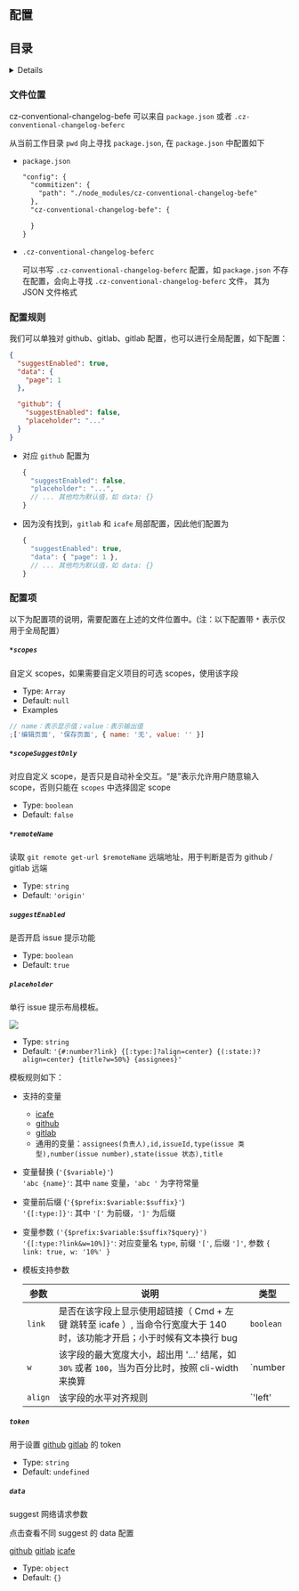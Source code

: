 ## 配置

## 目录

<details>

<!-- toc -->

- [文件位置](#%E6%96%87%E4%BB%B6%E4%BD%8D%E7%BD%AE)
- [配置规则](#%E9%85%8D%E7%BD%AE%E8%A7%84%E5%88%99)
- [配置项](#%E9%85%8D%E7%BD%AE%E9%A1%B9)
  - [`*scopes`](#scopes)
  - [`*scopeSuggestOnly`](#scopesuggestonly)
  - [`*remoteName`](#remotename)
  - [`suggestEnabled`](#suggestenabled)
  - [`placeholder`](#placeholder)
  - [`token`](#token)
  - [`data`](#data)

<!-- tocstop -->

</details>

### 文件位置

cz-conventional-changelog-befe 可以来自 `package.json` 或者 `.cz-conventional-changelog-beferc`

从当前工作目录 `pwd` 向上寻找 `package.json`, 在 `package.json` 中配置如下

- `package.json`

  ```diff
  "config": {
    "commitizen": {
      "path": "./node_modules/cz-conventional-changelog-befe"
    },
    "cz-conventional-changelog-befe": {

    }
  }
  ```

- `.cz-conventional-changelog-beferc`

  可以书写 `.cz-conventional-changelog-beferc` 配置，如 `package.json` 不存在配置，会向上寻找 `.cz-conventional-changelog-beferc` 文件，
  其为 JSON 文件格式

### 配置规则

我们可以单独对 github、gitlab、gitlab 配置，也可以进行全局配置，如下配置：

```json
{
  "suggestEnabled": true,
  "data": {
    "page": 1
  },

  "github": {
    "suggestEnabled": false,
    "placeholder": "..."
  }
}
```

- 对应 `github` 配置为

  ```javascript
  {
    "suggestEnabled": false,
    "placeholder": "...",
    // ... 其他均为默认值，如 data: {}
  }
  ```

- 因为没有找到，`gitlab` 和 `icafe` 局部配置，因此他们配置为
  ```javascript
  {
    "suggestEnabled": true,
    "data": { "page": 1 },
    // ... 其他均为默认值，如 data: {}
  }
  ```

### 配置项

以下为配置项的说明，需要配置在上述的文件位置中。(注：以下配置带 `*` 表示仅用于全局配置）

##### `*scopes`

自定义 scopes，如果需要自定义项目的可选 scopes，使用该字段

- Type: `Array`
- Default: `null`
- Examples

```javascript
// name：表示显示值；value：表示输出值
;['编辑页面', '保存页面', { name: '无', value: '' }]
```

##### `*scopeSuggestOnly`

对应自定义 scope，是否只是自动补全交互。“是”表示允许用户随意输入 scope，否则只能在 `scopes` 中选择固定 scope

- Type: `boolean`
- Default: `false`

##### `*remoteName`

读取 `git remote get-url $remoteName` 远端地址，用于判断是否为 github / gitlab 远端

- Type: `string`
- Default: `'origin'`

##### `suggestEnabled`

是否开启 issue 提示功能

- Type: `boolean`
- Default: `true`

##### `placeholder`

单行 issue 提示布局模板。

![](https://i.loli.net/2018/10/25/5bd1d3530b387.png)

- Type: `string`
- Default: `'{#:number?link} {[:type:]?align=center} {(:state:)?align=center} {title?w=50%} {assignees}'`

模板规则如下：

- 支持的变量

  - [icafe](../__tests__/fixture/icafe.json)
  - [github](../__tests__/fixture/github.json)
  - [gitlab](../__tests__/fixture/gitlab.json)
  - 通用的变量：`assignees(负责人),id,issueId,type(issue 类型),number(issue number),state(issue 状态),title`

- 变量替换 (`'{$variable}'`)  
  `'abc {name}'`: 其中 `name` 变量，`'abc '` 为字符常量
- 变量前后缀 (`'{$prefix:$variable:$suffix}'`)  
  `'{[:type:]}'`: 其中 `'['` 为前缀，`']'` 为后缀
- 变量参数 `('{$prefix:$variable:$suffix?$query}')`  
  `'{[:type:?link&w=10%]}'`: 对应变量名 `type`, 前缀 `'['`, 后缀 `']'`, 参数 `{ link: true, w: '10%' }`

- 模板支持参数

  | 参数    | 说明                                                                                                                     | 类型                      |
  | ------- | ------------------------------------------------------------------------------------------------------------------------ | ------------------------- |
  | `link`  | 是否在该字段上显示使用超链接（ Cmd + 左键 跳转至 icafe ）, 当命令行宽度大于 140 时，该功能才开启；小于时候有文本换行 bug | `boolean`                 |
  | `w`     | 该字段的最大宽度大小，超出用 '...' 结尾，如 `30%` 或者 `100`，当为百分比时，按照 cli-width 来换算                        | `number|string`           |
  | `align` | 该字段的水平对齐规则                                                                                                     | `'left'|'right'|'center'` |

##### `token`

用于设置 [github](https://github.com/settings/tokens/new) [gitlab](https://docs.gitlab.com/ee/api/README.html#personal-access-tokens) 的 token

- Type: `string`
- Default: `undefined`

##### `data`

suggest 网络请求参数

点击查看不同 suggest 的 data 配置

[github](./github-usage.md#data) [gitlab](./gitlab-usage.md#data) [icafe](./icafe-usage.md#data)

- Type: `object`
- Default: `{}`
